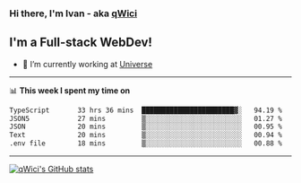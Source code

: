 ### Hi there, I'm Ivan - aka [qWici][website]

## I'm a Full-stack WebDev!
- 🔭 I’m currently working at [Universe][universe]

---

📊 **This week I spent my time on**
<!--START_SECTION:waka-->

```txt
TypeScript       33 hrs 36 mins  ███████████████████████▓░   94.19 %
JSON5            27 mins         ▒░░░░░░░░░░░░░░░░░░░░░░░░   01.27 %
JSON             20 mins         ▒░░░░░░░░░░░░░░░░░░░░░░░░   00.95 %
Text             20 mins         ▒░░░░░░░░░░░░░░░░░░░░░░░░   00.94 %
.env file        18 mins         ▒░░░░░░░░░░░░░░░░░░░░░░░░   00.88 %
```

<!--END_SECTION:waka-->

---

[![qWici's GitHub stats](https://github-readme-stats.vercel.app/api?username=qWici)](https://github.com/qWici/github-readme-stats)

[website]: https://devkucher.com
[twitter]: https://twitter.com/KucherDev
[linkedin]: https://www.linkedin.com/in/ivankucher
[universe]: https://universeapps.limited
